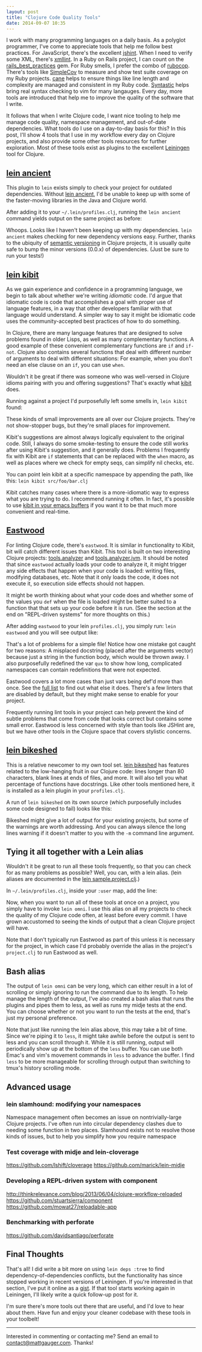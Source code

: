 ```yaml
---
layout: post
title: "Clojure Code Quality Tools"
date: 2014-09-07 10:35
---
```


I work with many programming languages on a daily basis. As a polyglot programmer, I've come to appreciate tools that help me follow best practices. For JavaScript, there's the excellent [jshint](http://jshint.com/). When I need to verify some XML, there's [xmllint](http://xmlsoft.org/xmllint.html). In a Ruby on Rails project, I can count on the [rails\_best\_practices](http://rubygems.org/gems/rails_best_practices) gem. For Ruby smells, I prefer the combo of [rubocop](https://github.com/bbatsov/rubocop). There's tools like [SimpleCov](https://github.com/colszowka/simplecov) to measure and show test suite coverage on my Ruby projects. [cane](https://github.com/square/cane) helps to ensure things like line length and complexity are managed and consistent in my Ruby code. [Syntastic](https://github.com/scrooloose/syntastic) helps bring real syntax checking to vim for many langauges. Every day, more tools are introduced that help me to improve the quality of the software that I write.

It follows that when I write Clojure code, I want nice tooling to help me manage code quality, namespace management, and out-of-date dependencies. What tools do I use on a day-to-day basis for this? In this post, I'll show 4 tools that I use in my workflow every day on Clojure projects, and also provide some other tools resources for further exploration. Most of these tools exist as plugins to the excellent [Leiningen](http://leiningen.org/) tool for Clojure.

## [lein ancient](https://github.com/xsc/lein-ancient)

This plugin to `lein` exists simply to check your project for outdated dependencies. Without [lein ancient](https://github.com/xsc/lein-ancient), I'd be unable to keep up with some of the faster-moving libraries in the Java and Clojure world.

After adding it to your `~/.lein/profiles.clj`, running the `lein ancient` command yields output on the same project as before:

<script src="https://gist.github.com/mathias/bac5e554f971d7aa462f.js"></script>

Whoops. Looks like I haven't been keeping up with my dependencies. `lein ancient` makes checking for new dependency versions easy. Further, thanks to the ubiquity of [semantic versioning](http://semver.org/) in Clojure projects, it is usually quite safe to bump the minor versions (0.0.x) of dependencies. (Just be sure to run your tests!)

## [lein kibit](https://github.com/jonase/kibit)

As we gain experience and confidence in a programming language, we begin to talk about whether we're writing *idiomatic* code. I'd argue that idiomatic code is code that accomplishes a goal with proper use of language features, in a way that other developers familiar with that language would understand. A simpler way to say it might be idiomatic code uses the community-accepted best practices of how to do something.

In Clojure, there are many language features that are designed to solve problems found in older Lisps, as well as many complementary functions. A good example of these convenient complementary functions are `if` and `if-not`. Clojure also contains several functions that deal with different number of arguments to deal with different situations: For example, when you don't need an else clause on an `if`, you can use `when`.

Wouldn't it be great if there was someone who was well-versed in Clojure idioms pairing with you and offering suggestions? That's exactly what [kibit](https://github.com/jonase/kibit) does.

Running against a project I'd purposefully left some smells in, `lein kibit` found:

<script src="https://gist.github.com/mathias/fc0d446aeb90f44a6731.js"></script>

These kinds of small improvements are all over our Clojure projects. They're not show-stopper bugs, but they're small places for improvement.

Kibit's suggestions are almost always logically equivalent to the original code. Still, I always do some smoke-testing to ensure the code still works after using Kibit's suggestion, and it generally does. Problems I frequently fix with Kibit are `if` statements that can be replaced with the `when` macro, as well as places where we check for empty seqs, can simplify nil checks, etc.

You can point lein kibit at a specific namespace by appending the path, like this: `lein kibit src/foo/bar.clj`

Kibit catches many cases where there is a more-idiomatic way to express what you are trying to do. I recommend running it often. In fact, it's possible to use [kibit in your emacs buffers](https://github.com/jonase/kibit#usage-from-inside-emacs) if you want it to be that much more convenient and real-time.

## [Eastwood](https://github.com/jonase/eastwood)

For linting Clojure code, there's `eastwood`. It is similar in functionality to Kibit, bit will catch different issues than Kibit. This tool is built on two interesting Clojure projects: [tools.analyzer](https://github.com/clojure/tools.analyzer) and [tools.analyzer.jvm](https://github.com/clojure/tools.analyzer.jvm). It should be noted that since `eastwood` actually loads your code to analyze it, it might trigger any side effects that happen when your code is loaded: writing files, modifying databases, etc. Note that it only loads the code, it does not execute it, so execution side effects should not happen.

It might be worth thinking about what your code does and whether some of the values you `def` when the file is loaded might be better suited to a function that that sets up your code before it is run. (See the section at the end on "REPL-driven systems" for more thoughts on this.)

After adding `eastwood` to your lein `profiles.clj`, you simply run: `lein eastwood` and you will see output like:

<script src="https://gist.github.com/mathias/b93cea02293eac933bee.js"></script>

That's a lot of problems for a simple file! Notice how one mistake got caught for two reasons: A misplaced docstring (placed after the arguments vector) because just a string in the function body, which would be thrown away. I also purposefully redefined the var `qux` to show how long, complicated namespaces can contain redefinitions that were not expected.

Eastwood covers a lot more cases than just vars being def'd more than once. See the [full list](https://github.com/jonase/eastwood#whats-there) to find out what else it does. There's a few linters that are disabled by default, but they might make sense to enable for your project.

Frequently running lint tools in your project can help prevent the kind of subtle problems that come from code that looks correct but contains some small error. Eastwood is less concerned with style than tools like JSHint are, but we have other tools in the Clojure space that covers stylistic concerns.


## [lein bikeshed](https://github.com/dakrone/lein-bikeshed)

This is a relative newcomer to my own tool set. [lein bikeshed](https://github.com/dakrone/lein-bikeshed) has features related to the low-hanging fruit in our Clojure code: lines longer than 80 characters, blank lines at ends of files, and more. It will also tell you what percentage of functions have docstrings. Like other tools mentioned here, it is installed as a lein plugin in your `profiles.clj`.

A run of `lein bikeshed` on its own source (which purposefully includes some code designed to fail) looks like this:

<script src="https://gist.github.com/mathias/271e06ebce8fe6428b83.js"></script>

Bikeshed might give a lot of output for your existing projects, but some of the warnings are worth addressing. And you can always silence the long lines warning if it doesn't matter to you with the `-m` command line argument.


## Tying it all together with a Lein alias

Wouldn't it be great to run all these tools frequently, so that you can check for as many problems as possible? Well, you can, with a lein alias. (lein aliases are documented in the [lein sample.project.clj](https://github.com/technomancy/leiningen/blob/stable/sample.project.clj#L195-L211).)

In `~/.lein/profiles.clj`, inside your `:user` map, add the line:

<script src="https://gist.github.com/mathias/eef9f3f3e9e0ba40cb78.js"></script>

Now, when you want to run all of these tools at once on a project, you simply have to invoke `lein omni`. I use this alias on all my projects to check the quality of my Clojure code often, at least before every commit. I have grown accustomed to seeing the kinds of output that a clean Clojure project will have.

Note that I don't typically run Eastwood as part of this unless it is necessary for the project, in which case I'd probably override the alias in the project's `project.clj` to run Eastwood as well.

## Bash alias

The output of `lein omni` can be very long, which can either result in a lot of scrolling or simply ignoring to run the command due to its length. To help manage the length of the output, I've also created a bash alias that runs the plugins and pipes them to less, as well as runs my midje tests at the end. You can choose whether or not you want to run the tests at the end, that's just my personal preference.

<script src="https://gist.github.com/mathias/8b6a0040fcd7e4ae890f.js"></script>

Note that just like running the lein alias above, this may take a bit of time. Since we're piping it to `less`, it might take awhile before the output is sent to less and you can scroll through it. While it is still running, output will periodically show up at the bottom of the `less` buffer. You can use both Emac's and vim's movement commands in `less` to advance the buffer. I find `less` to be more manageable for scrolling through output than switching to tmux's history scrolling mode.

## Advanced usage

### lein slamhound: modifying your namespaces

Namespace management often becomes an issue on nontrivially-large Clojure projects. I've often run into circular dependency clashes due to needing some function in two places. Slamhound exists not to resolve those kinds of issues, but to help you simplify how you require namespace


### Test coverage with midje and lein-cloverage

https://github.com/lshift/cloverage
https://github.com/marick/lein-midje

### Developing a REPL-driven system with component

http://thinkrelevance.com/blog/2013/06/04/clojure-workflow-reloaded
https://github.com/stuartsierra/component
https://github.com/mowat27/reloadable-app

### Benchmarking with perforate

https://github.com/davidsantiago/perforate

## Final Thoughts

That's all! I did write a bit more on using `lein deps :tree` to find dependency-of-dependencies conflicts, but the functionality has since stopped working in recent versions of Leiningen. If you're interested in that section, I've put it online as a [gist](https://gist.github.com/mathias/2af80c34edbc53582f53). If that tool starts working again in Leiningen, I'll likely write a quick follow-up post for it.

I'm sure there's more tools out there that are useful, and I'd love to hear about them. Have fun and enjoy your cleaner codebase with these tools in your toolbelt!

---

Interested in commenting or contacting me? Send an email to contact@mattgauger.com. Thanks!


